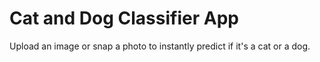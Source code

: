 # Cat and Dog Classifier App
 Upload an image or snap a photo to instantly predict if it's a cat or a dog.

